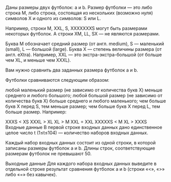 Даны размеры двух футболок: a и b. Размер футболки — это либо строка M, либо строка, состоящая из нескольких (возможно нуля) символов X и одного из символов: S или L.

Например, строки M, XXL, S, XXXXXXXS могут быть размерами некоторых футболок. А строки XM, LL, SX — не являются размерами.

Буква M обозначает средний размер (от англ. medium), S — маленький (small), L — большой (large). Буква X — степень величины размера (от англ. eXtra). Например, XXL — это экстра-экстра-большой (от больше чем XL, и меньше чем XXXL).

Вам нужно сравнить два заданных размера футболок a и b.

Футболки сравниваются следующим образом:

любой маленький размер (не зависимо от количества букв X) меньше среднего и любого большого;
любой большой размер (не зависимо от количества букв X) больше среднего и любого маленького;
чем больше букв X перед S, тем меньше размер;
чем больше букв X перед L, тем больше размер.
Например:

XXXS < XS
XXXL > XL
XL > M
XXL = XXL
XXXXXS < M
XL > XXXS
Входные данные
В первой строке входных данных дано единственное целое число t (1≤t≤104) — количество наборов входных данных.

Каждый набор входных данных состоит из одной строки, в которой записаны размеры футболок a и b. Длины строк, соответствующие размерам футболок не превышают 50.

Выходные данные
Для каждого набора входных данных выведите в отдельной строке результат сравнения футболок a и b (строки «<», «>» либо «=» без кавычек).